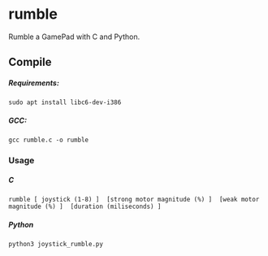 # rumble
Rumble a GamePad with C and Python.

## Compile
##### Requirements:
```
sudo apt install libc6-dev-i386
```

##### GCC:
```
gcc rumble.c -o rumble
```

### Usage

##### C
```
rumble [ joystick (1-8) ]  [strong motor magnitude (%) ]  [weak motor magnitude (%) ]  [duration (miliseconds) ]
```
##### Python
```
python3 joystick_rumble.py
```
